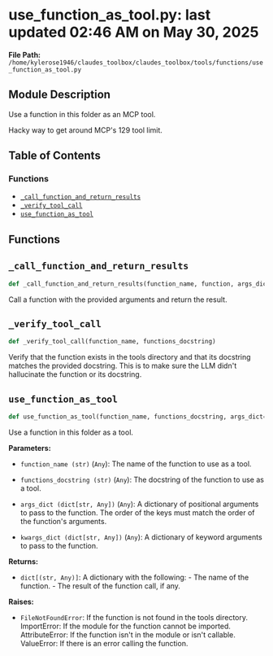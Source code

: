 # use_function_as_tool.py: last updated 02:46 AM on May 30, 2025

**File Path:** `/home/kylerose1946/claudes_toolbox/claudes_toolbox/tools/functions/use_function_as_tool.py`

## Module Description

Use a function in this folder as an MCP tool.

Hacky way to get around MCP's 129 tool limit.

## Table of Contents

### Functions

- [`_call_function_and_return_results`](#_call_function_and_return_results)
- [`_verify_tool_call`](#_verify_tool_call)
- [`use_function_as_tool`](#use_function_as_tool)

## Functions

## `_call_function_and_return_results`

```python
def _call_function_and_return_results(function_name, function, args_dict=None, kwargs_dict=None)
```

Call a function with the provided arguments and return the result.

## `_verify_tool_call`

```python
def _verify_tool_call(function_name, functions_docstring)
```

Verify that the function exists in the tools directory and that its docstring matches the provided docstring.
    This is to make sure the LLM didn't hallucinate the function or its docstring.

## `use_function_as_tool`

```python
def use_function_as_tool(function_name, functions_docstring, args_dict=None, kwargs_dict=None)
```

Use a function in this folder as a tool.

**Parameters:**

- `function_name (str)` (`Any`): The name of the function to use as a tool.

- `functions_docstring (str)` (`Any`): The docstring of the function to use as a tool.

- `args_dict (dict[str, Any])` (`Any`): A dictionary of positional arguments to pass to the function.
  The order of the keys must match the order of the function's arguments.

- `kwargs_dict (dict[str, Any])` (`Any`): A dictionary of keyword arguments to pass to the function.

**Returns:**

- `dict[(str, Any)]`: A dictionary with the following:
        - The name of the function.
        - The result of the function call, if any.

**Raises:**

- `FileNotFoundError`: If the function is not found in the tools directory.
ImportError: If the module for the function cannot be imported.
AttributeError: If the function isn't in the module or isn't callable.
ValueError: If there is an error calling the function.
